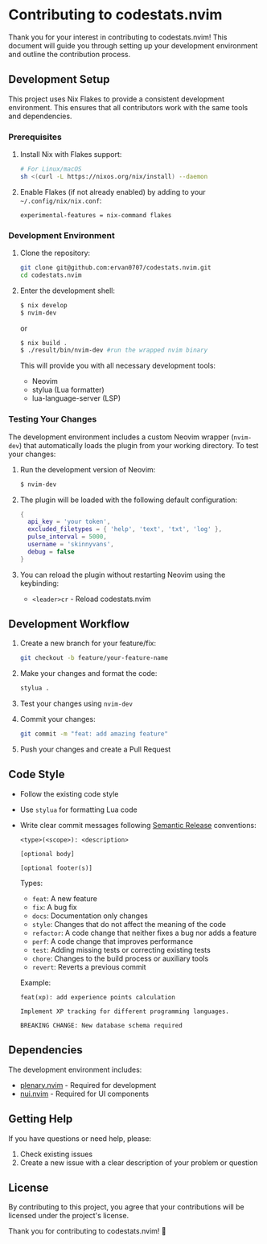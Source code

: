 # Contributing to codestats.nvim

Thank you for your interest in contributing to codestats.nvim! This document will guide you through setting up your development environment and outline the contribution process.

## Development Setup

This project uses Nix Flakes to provide a consistent development environment. This ensures that all contributors work with the same tools and dependencies.

### Prerequisites

1. Install Nix with Flakes support:
   ```bash
   # For Linux/macOS
   sh <(curl -L https://nixos.org/nix/install) --daemon
   ```

2. Enable Flakes (if not already enabled) by adding to your `~/.config/nix/nix.conf`:
   ```
   experimental-features = nix-command flakes
   ```

### Development Environment

1. Clone the repository:
   ```bash
   git clone git@github.com:ervan0707/codestats.nvim.git
   cd codestats.nvim
   ```

2. Enter the development shell:
   ```bash
   $ nix develop
   $ nvim-dev 
   ```
   or
    ```bash
   $ nix build .
   $ ./result/bin/nvim-dev #run the wrapped nvim binary
   ```

   This will provide you with all necessary development tools:
   - Neovim
   - stylua (Lua formatter)
   - lua-language-server (LSP)

### Testing Your Changes

The development environment includes a custom Neovim wrapper (`nvim-dev`) that automatically loads the plugin from your working directory. To test your changes:

1. Run the development version of Neovim:
   ```bash
   $ nvim-dev
   ```

2. The plugin will be loaded with the following default configuration:
   ```lua
   {
     api_key = 'your token',
     excluded_filetypes = { 'help', 'text', 'txt', 'log' },
     pulse_interval = 5000,
     username = 'skinnyvans',
     debug = false
   }
   ```

3. You can reload the plugin without restarting Neovim using the keybinding:
   - `<leader>cr` - Reload codestats.nvim

## Development Workflow

1. Create a new branch for your feature/fix:
   ```bash
   git checkout -b feature/your-feature-name
   ```

2. Make your changes and format the code:
   ```bash
   stylua .
   ```

3. Test your changes using `nvim-dev`

4. Commit your changes:
   ```bash
   git commit -m "feat: add amazing feature"
   ```

5. Push your changes and create a Pull Request

## Code Style

- Follow the existing code style
- Use `stylua` for formatting Lua code
- Write clear commit messages following [Semantic Release](https://semantic-release.gitbook.io/semantic-release/#commit-message-format) conventions:
  ```
  <type>(<scope>): <description>

  [optional body]

  [optional footer(s)]
  ```

  Types:
  - `feat`: A new feature
  - `fix`: A bug fix
  - `docs`: Documentation only changes
  - `style`: Changes that do not affect the meaning of the code
  - `refactor`: A code change that neither fixes a bug nor adds a feature
  - `perf`: A code change that improves performance
  - `test`: Adding missing tests or correcting existing tests
  - `chore`: Changes to the build process or auxiliary tools
  - `revert`: Reverts a previous commit

  Example:
  ```
  feat(xp): add experience points calculation

  Implement XP tracking for different programming languages.

  BREAKING CHANGE: New database schema required

## Dependencies

The development environment includes:
- [plenary.nvim](https://github.com/nvim-lua/plenary.nvim) - Required for development
- [nui.nvim](https://github.com/MunifTanjim/nui.nvim) - Required for UI components

## Getting Help

If you have questions or need help, please:
1. Check existing issues
2. Create a new issue with a clear description of your problem or question

## License

By contributing to this project, you agree that your contributions will be licensed under the project's license.

Thank you for contributing to codestats.nvim! 🎉
